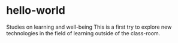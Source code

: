 # hello-world
Studies on learning and well-being
This is a first try to explore new technologies in the field of learning outside of the class-room.
